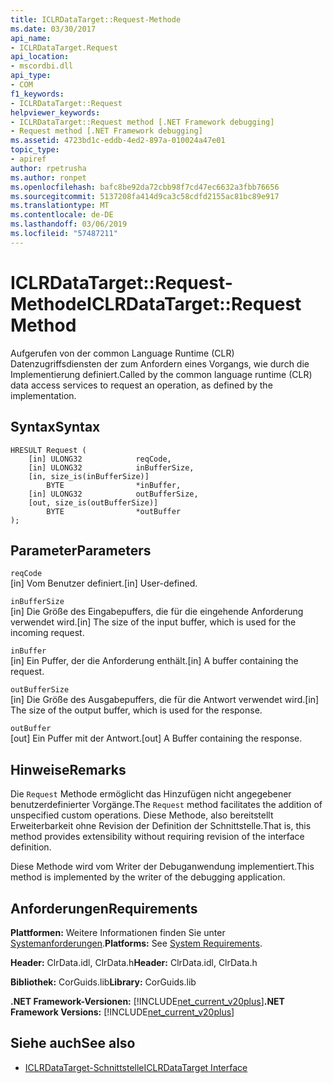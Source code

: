 ```yaml
---
title: ICLRDataTarget::Request-Methode
ms.date: 03/30/2017
api_name:
- ICLRDataTarget.Request
api_location:
- mscordbi.dll
api_type:
- COM
f1_keywords:
- ICLRDataTarget::Request
helpviewer_keywords:
- ICLRDataTarget::Request method [.NET Framework debugging]
- Request method [.NET Framework debugging]
ms.assetid: 4723bd1c-eddb-4ed2-897a-010024a47e01
topic_type:
- apiref
author: rpetrusha
ms.author: ronpet
ms.openlocfilehash: bafc8be92da72cbb98f7cd47ec6632a3fbb76656
ms.sourcegitcommit: 5137208fa414d9ca3c58cdfd2155ac81bc89e917
ms.translationtype: MT
ms.contentlocale: de-DE
ms.lasthandoff: 03/06/2019
ms.locfileid: "57487211"
---
```

# <a name="iclrdatatargetrequest-method"></a><span data-ttu-id="2a30f-102">ICLRDataTarget::Request-Methode</span><span class="sxs-lookup"><span data-stu-id="2a30f-102">ICLRDataTarget::Request Method</span></span>
<span data-ttu-id="2a30f-103">Aufgerufen von der common Language Runtime (CLR) Datenzugriffsdiensten der zum Anfordern eines Vorgangs, wie durch die Implementierung definiert.</span><span class="sxs-lookup"><span data-stu-id="2a30f-103">Called by the common language runtime (CLR) data access services to request an operation, as defined by the implementation.</span></span>  
  
## <a name="syntax"></a><span data-ttu-id="2a30f-104">Syntax</span><span class="sxs-lookup"><span data-stu-id="2a30f-104">Syntax</span></span>  
  
```  
HRESULT Request (  
    [in] ULONG32            reqCode,  
    [in] ULONG32            inBufferSize,  
    [in, size_is(inBufferSize)]   
        BYTE                *inBuffer,  
    [in] ULONG32            outBufferSize,  
    [out, size_is(outBufferSize)]   
        BYTE                *outBuffer  
);  
```  
  
## <a name="parameters"></a><span data-ttu-id="2a30f-105">Parameter</span><span class="sxs-lookup"><span data-stu-id="2a30f-105">Parameters</span></span>  
 `reqCode`  
 <span data-ttu-id="2a30f-106">[in] Vom Benutzer definiert.</span><span class="sxs-lookup"><span data-stu-id="2a30f-106">[in] User-defined.</span></span>  
  
 `inBufferSize`  
 <span data-ttu-id="2a30f-107">[in] Die Größe des Eingabepuffers, die für die eingehende Anforderung verwendet wird.</span><span class="sxs-lookup"><span data-stu-id="2a30f-107">[in] The size of the input buffer, which is used for the incoming request.</span></span>  
  
 `inBuffer`  
 <span data-ttu-id="2a30f-108">[in] Ein Puffer, der die Anforderung enthält.</span><span class="sxs-lookup"><span data-stu-id="2a30f-108">[in] A buffer containing the request.</span></span>  
  
 `outBufferSize`  
 <span data-ttu-id="2a30f-109">[in] Die Größe des Ausgabepuffers, die für die Antwort verwendet wird.</span><span class="sxs-lookup"><span data-stu-id="2a30f-109">[in] The size of the output buffer, which is used for the response.</span></span>  
  
 `outBuffer`  
 <span data-ttu-id="2a30f-110">[out] Ein Puffer mit der Antwort.</span><span class="sxs-lookup"><span data-stu-id="2a30f-110">[out] A Buffer containing the response.</span></span>  
  
## <a name="remarks"></a><span data-ttu-id="2a30f-111">Hinweise</span><span class="sxs-lookup"><span data-stu-id="2a30f-111">Remarks</span></span>  
 <span data-ttu-id="2a30f-112">Die `Request` Methode ermöglicht das Hinzufügen nicht angegebener benutzerdefinierter Vorgänge.</span><span class="sxs-lookup"><span data-stu-id="2a30f-112">The `Request` method facilitates the addition of unspecified custom operations.</span></span> <span data-ttu-id="2a30f-113">Diese Methode, also bereitstellt Erweiterbarkeit ohne Revision der Definition der Schnittstelle.</span><span class="sxs-lookup"><span data-stu-id="2a30f-113">That is, this method provides extensibility without requiring revision of the interface definition.</span></span>  
  
 <span data-ttu-id="2a30f-114">Diese Methode wird vom Writer der Debuganwendung implementiert.</span><span class="sxs-lookup"><span data-stu-id="2a30f-114">This method is implemented by the writer of the debugging application.</span></span>  
  
## <a name="requirements"></a><span data-ttu-id="2a30f-115">Anforderungen</span><span class="sxs-lookup"><span data-stu-id="2a30f-115">Requirements</span></span>  
 <span data-ttu-id="2a30f-116">**Plattformen:** Weitere Informationen finden Sie unter [Systemanforderungen](../../../../docs/framework/get-started/system-requirements.md).</span><span class="sxs-lookup"><span data-stu-id="2a30f-116">**Platforms:** See [System Requirements](../../../../docs/framework/get-started/system-requirements.md).</span></span>  
  
 <span data-ttu-id="2a30f-117">**Header:** ClrData.idl, ClrData.h</span><span class="sxs-lookup"><span data-stu-id="2a30f-117">**Header:** ClrData.idl, ClrData.h</span></span>  
  
 <span data-ttu-id="2a30f-118">**Bibliothek:** CorGuids.lib</span><span class="sxs-lookup"><span data-stu-id="2a30f-118">**Library:** CorGuids.lib</span></span>  
  
 <span data-ttu-id="2a30f-119">**.NET Framework-Versionen:** [!INCLUDE[net_current_v20plus](../../../../includes/net-current-v20plus-md.md)]</span><span class="sxs-lookup"><span data-stu-id="2a30f-119">**.NET Framework Versions:** [!INCLUDE[net_current_v20plus](../../../../includes/net-current-v20plus-md.md)]</span></span>  
  
## <a name="see-also"></a><span data-ttu-id="2a30f-120">Siehe auch</span><span class="sxs-lookup"><span data-stu-id="2a30f-120">See also</span></span>
- [<span data-ttu-id="2a30f-121">ICLRDataTarget-Schnittstelle</span><span class="sxs-lookup"><span data-stu-id="2a30f-121">ICLRDataTarget Interface</span></span>](../../../../docs/framework/unmanaged-api/debugging/iclrdatatarget-interface.md)

